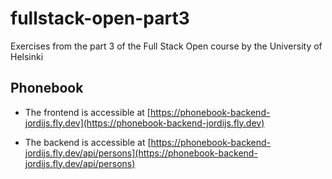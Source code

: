 # fullstack-open-part3

Exercises from the part 3 of the Full Stack Open course by the University of Helsinki

## Phonebook

* The frontend is accessible at [https://phonebook-backend-jordijs.fly.dev](https://phonebook-backend-jordijs.fly.dev)

* The backend is accessible at [https://phonebook-backend-jordijs.fly.dev/api/persons](https://phonebook-backend-jordijs.fly.dev/api/persons)
